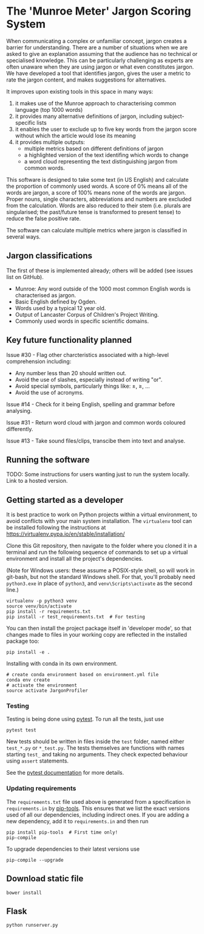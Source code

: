 # The 'Munroe Meter' Jargon Scoring System

When communicating a complex or unfamiliar concept, jargon creates a barrier for
understanding. There are a number of situations when we are asked to give an explanation
assuming that the audience has no technical or specialised knowledge. This can be
particularly challenging as experts are often unaware when they are using jargon or what
even constitutes jargon. We have developed a tool that identifies jargon, gives the
user a metric to rate the jargon content, and makes suggestions for alternatives.

It improves upon existing tools in this space in many ways:

1. it makes use of the Munroe approach to characterising common language (top 1000 words)
2. it provides many alternative definitions of jargon, including subject-specific lists
3. it enables the user to exclude up to five key words from the jargon score without which
   the article would lose its meaning
4. it provides multiple outputs:
    * multiple metrics based on different definitions of jargon
    * a highlighted version of the text identifing which words to change
    * a word cloud representing the text distinguishing jargon from common words.

This software is designed to take some text (in US English) and calculate the proportion of commonly used words.
A score of 0% means all of the words are jargon, a score of 100% means none of the words are jargon.
Proper nouns, single characters, abbreviations and numbers are excluded from the calculation.
Words are also reduced to their stem
(i.e. plurals are singularised;
the past/future tense is transformed to present tense)
to reduce the false positive rate.

The software can calculate multiple metrics where jargon is classified in several ways.

## Jargon classifications

The first of these is implemented already; others will be added (see issues list on GitHub).

* Munroe: Any word outside of the 1000 most common English words is characterised as jargon.
* Basic English defined by Ogden.
* Words used by a typical 12 year old.
* Output of Lancaster Corpus of Children's Project Writing.
* Commonly used words in specific scientific domains.

## Key future functionality planned

Issue #30 - Flag other charcteristics associated with a high-level comprehension including:
- Any number less than 20 should written out.
- Avoid the use of slashes, especially instead of writing "or".
- Avoid special symbols, particularly things like: ±, ≥, …
- Avoid the use of acronyms.

Issue #14 - Check for it being English, spelling and grammar before analysing.

Issue #31 - Return word cloud with jargon and common words coloured differently.

Issue #13 - Take sound files/clips, transcibe them into text and analyse.

## Running the software

TODO: Some instructions for users wanting just to run the system locally.
Link to a hosted version.

## Getting started as a developer

It is best practice to work on Python projects within a virtual environment,
to avoid conflicts with your main system installation. The `virtualenv` tool
can be installed following the instructions at
https://virtualenv.pypa.io/en/stable/installation/

Clone this Git repository, then navigate to the folder where you cloned it
in a terminal and run the following sequence of commands to set up a virtual
environment and install all the project's dependencies.

(Note for Windows users: these assume a POSIX-style shell, so will work in
git-bash, but not the standard Windows shell. For that, you'll probably need
`python3.exe` in place of `python3`, and `venv\Scripts\activate` as the
second line.)

```
virtualenv -p python3 venv
source venv/bin/activate
pip install -r requirements.txt
pip install -r test_requirements.txt  # For testing
```

You can then install the project package itself in 'developer mode', so that
changes made to files in your working copy are reflected in the installed
package too:

```
pip install -e .
```

Installing with conda in its own environment.
```
# create conda environment based on environment.yml file
conda env create
# activate the environment
source activate JargonProfiler
```

### Testing

Testing is being done using [pytest][pytest]. To run all the tests, just use

```
pytest test
```

New tests should be written in files inside the `test` folder, named either
`test_*.py` or `*_test.py`. The tests themselves are functions with names
starting `test_` and taking no arguments. They check expected behaviour using
`assert` statements.

See the [pytest documentation][test-discovery] for more details.

### Updating requirements

The `requirements.txt` file used above is generated from a specification in
`requirements.in` by [pip-tools][pip-tools]. This ensures that we list the
exact versions used of all our dependencies, including indirect ones. If you
are adding a new dependency, add it to `requirements.in` and then run

```
pip install pip-tools  # First time only!
pip-compile
```

To upgrade dependencies to their latest versions use

```
pip-compile --upgrade
```

## Download static file

```
bower install
```

## Flask

```
python runserver.py
```

[pytest]: http://doc.pytest.org/en/latest/contents.html
[pip-tools]: https://github.com/nvie/pip-tools
[test-discovery]: http://doc.pytest.org/en/latest/goodpractices.html#test-discovery
